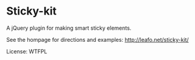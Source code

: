 # Sticky-kit

A jQuery plugin for making smart sticky elements.

See the hompage for directions and examples: <http://leafo.net/sticky-kit/>

License: WTFPL

